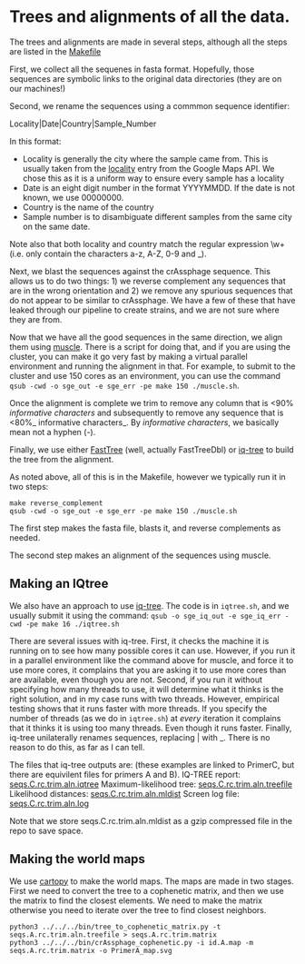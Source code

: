 # Trees and alignments of all the data.

The trees and alignments are made in several steps, although all the steps are listed in the [Makefile](PrimerA/Makefile)

First, we collect all the sequenes in fasta format. Hopefully, those sequences are symbolic links to the original data directories (they are on our machines!)

Second, we rename the sequences using a commmon sequence identifier:

Locality|Date|Country|Sample\_Number

In this format:
* Locality is generally the city where the sample came from. This is usually taken from the [locality](https://developers.google.com/maps/documentation/geocoding/intro#Types) entry from the Google Maps API. We chose this as it is a uniform way to ensure every sample has a locality
* Date is an eight digit number in the format YYYYMMDD. If the date is not known, we use 00000000.
* Country is the name of the country
* Sample number is to disambiguate different samples from the same city on the same date.

Note also that both locality and country match the regular expression \w+ (i.e. only contain the characters a-z, A-Z, 0-9 and \_). 

Next, we blast the sequences against the crAssphage sequence. This allows us to do two things: 1) we reverse complement any sequences that are in the wrong orientation and 2) we remove any spurious sequences that do not appear to be similar to crAssphage. We have a few of these that have leaked through our pipeline to create strains, and we are not sure where they are from.

Now that we have all the good sequences in the same direction, we align them using [muscle](www.drive5.com/muscle/muscle.html). There is a script for doing that, and if you are using the cluster, you can make it go very fast by making a virtual parallel environment and running the alignment in that. For example, to submit to the cluster and use 150 cores as an environment, you can use the command `qsub -cwd -o sge_out -e sge_err -pe make 150 ./muscle.sh`.

Once the alignment is complete we trim to remove any column that is <90% _informative characters_ and subsequently to remove any sequence that is <80%_ informative characters_. By _informative characters_, we basically mean not a hyphen (_-_). 

Finally, we use either [FastTree](microbesonline.org/fasttree/) (well, actually FastTreeDbl) or [iq-tree](http://www.iqtree.org/) to build the tree from the alignment.

As noted above, all of this is in the Makefile, however we typically run it in two steps:

```
make reverse_complement
qsub -cwd -o sge_out -e sge_err -pe make 150 ./muscle.sh
```

The first step makes the fasta file, blasts it, and reverse complements as needed.

The second step makes an alignment of the sequences using muscle.

## Making an IQtree

We also have an approach to use [iq-tree](http://www.iqtree.org/). The code is in  `iqtree.sh`, and we usually submit it using the command: `qsub -o sge_iq_out -e sge_iq_err -cwd -pe make 16 ./iqtree.sh`

There are several issues with iq-tree. First, it checks the machine it is running on to see how many possible cores it can use. However, if you run it in a parallel environment like the command above for muscle, and force it to use more cores, it complains that you are asking it to use more cores than are available, even though you are not. Second, if you run it without specifying how many threads to use, it will determine what it thinks is the right solution, and in my case runs with two threads. However, empirical testing shows that it runs faster with more threads. If you specify the number of threads (as we do in `iqtree.sh`) at _every_ iteration it complains that it thinks it is using too many threads. Even though it runs faster. Finally, iq-tree unilaterally renames sequences, replacing | with \_. There is no reason to do this, as far as I can tell.


The files that iq-tree outputs are: (these examples are linked to PrimerC, but there are equivilent files for primers A and B).
IQ-TREE report: [seqs.C.rc.trim.aln.iqtree](PrimerC/seqs.C.rc.trim.aln.iqtree)
Maximum-likelihood tree: [seqs.C.rc.trim.aln.treefile](PrimerC/seqs.C.rc.trim.aln.treefile)
Likelihood distances: [seqs.C.rc.trim.aln.mldist](PrimerC/seqs.C.rc.trim.aln.mldist.gz)
Screen log file: [seqs.C.rc.trim.aln.log](seqs.C.rc.trim.aln.log)

Note that we store seqs.C.rc.trim.aln.mldist as a gzip compressed file in the repo to save space.


## Making the world maps

We use [cartopy](http://scitools.org.uk/cartopy/) to make the world maps. The maps are made in two stages. First we need to convert the tree to a cophenetic matrix, and then we use the matrix to find the closest elements. We need to make the matrix otherwise you need to iterate over the tree to find closest neighbors.

```
python3 ../../../bin/tree_to_cophenetic_matrix.py -t seqs.A.rc.trim.aln.treefile > seqs.A.rc.trim.matrix
python3 ../../../bin/crAssphage_cophenetic.py -i id.A.map -m seqs.A.rc.trim.matrix -o PrimerA_map.svg
```
